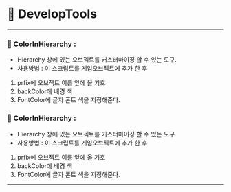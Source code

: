 # 🧰 DevelopTools
---

### 🎨 ColorInHierarchy :
 - Hierarchy 창에 있는 오브젝트를 커스터마이징 할 수 있는 도구.
 - 사용방법 : 이 스크립트를 게임오브젝트에 추가 한 후
 1. prfix에 오브젝트 이름 앞에 올 기호
 2. backColor에 배경 색
 3. FontColor에 글자 폰트 색을 지정해준다.
 
 ### 🎨 ColorInHierarchy :
 - Hierarchy 창에 있는 오브젝트를 커스터마이징 할 수 있는 도구.
 - 사용방법 : 이 스크립트를 게임오브젝트에 추가 한 후
 1. prfix에 오브젝트 이름 앞에 올 기호
 2. backColor에 배경 색
 3. FontColor에 글자 폰트 색을 지정해준다.
          
---
